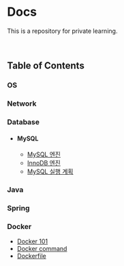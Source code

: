 # Docs

This is a repository for private learning.

<br>

## Table of Contents

### OS

### Network

### Database

- #### MySQL
  - [MySQL 엔진](./database/mysql/00_MySQL%20엔진%20아키텍처.md)
  - [InnoDB 엔진](./database/mysql/01_InnoDB%20스토리지%20엔진%20아키텍처.md)
  - [MySQL 실행 계획](./database/mysql/02_MySQL%20실행%20계획.md)

### Java

### Spring

### Docker

- [Docker 101](./docker/00_docker%20101.md)
- [Docker command](./docker/01_docker%20command.md)
- [Dockerfile](./docker/02_dockerfile.md)